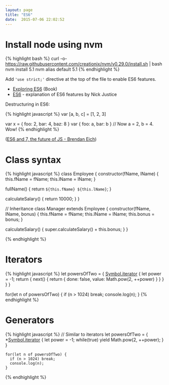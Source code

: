 ```yaml
---
layout: page
title: "ES6"
date:  2015-07-06 22:02:52
---
```


# Install node using nvm

{% highlight bash %}
curl -o- https://raw.githubusercontent.com/creationix/nvm/v0.29.0/install.sh | bash
nvm install 5.1
nvm alias default 5.1
{% endhighlight %}

Add `'use strict;'` directive at the top of the file to enable ES6 features.

* [Exploring ES6](https://leanpub.com/exploring-es6/read) (Book)
* [ES6](http://justicen.com/#/posts/74046fea9a4c61477db9) -
  explanation of ES6 features by Nick Justice

Destructuring in ES6:

{% highlight javascript %}
var [a, b, c] = [1, 2, 3]

var x = { foo: 2, bar: 4, baz: 8 }
var { foo: a, bar: b }
// Now a = 2, b = 4. Wow!
{% endhighlight %}

([ES6 and 7, the future of JS - Brendan Eich](https://vimeo.com/113913703))

# Class syntax

{% highlight javascript %}
class Employee {
  constructor(fName, lName) {
    this.fName = fName;
    this.lName = lName;
  }

  fullName() {
    return `${this.fName} ${this.lName}`;
  }

  calculateSalary() {
    return 10000;
  }
}

// Inheritance
class Manager extends Employee {
  constructor(fName, lName, bonus) {
    this.fName = fName;
    this.lName = lName;
    this.bonus = bonus;
  }

  calculateSalary() {
    super.calculateSalary() + this.bonus;
  }
}

{% endhighlight %}

# Iterators

{% highlight javascript %}
let powersOfTwo = {
  [Symbol.iterator]() {
    let power = -1;
    return {
      next() {
        return { done: false, value: Math.pow(2, ++power) }
      }
    }
  }
}

for(let n of powersOfTwo) {
  if (n > 1024) break;
  console.log(n);
}
{% endhighlight %}

# Generators

{% highlight javascript %}
// Similar to iterators
    let powersOfTwo = {
      *[Symbol.iterator]() {
        let power = -1;
        while(true) yield Math.pow(2, ++power); 
      }
    }

    for(let n of powersOfTwo) {
      if (n > 1024) break;
      console.log(n);
    }
{% endhighlight %}

